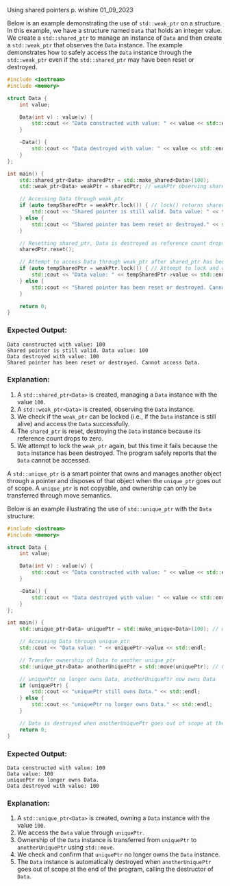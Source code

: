 Using shared pointers
p. wishire
01_09_2023

Below is an example demonstrating the use of `std::weak_ptr` on a structure. In this example, we have a structure named `Data` that holds an integer value. We create a `std::shared_ptr` to manage an instance of `Data` and then create a `std::weak_ptr` that observes the `Data` instance. The example demonstrates how to safely access the `Data` instance through the `std::weak_ptr` even if the `std::shared_ptr` may have been reset or destroyed.

```cpp
#include <iostream>
#include <memory>

struct Data {
    int value;

    Data(int v) : value(v) { 
        std::cout << "Data constructed with value: " << value << std::endl;
    }

    ~Data() { 
        std::cout << "Data destroyed with value: " << value << std::endl;
    }
};

int main() {
    std::shared_ptr<Data> sharedPtr = std::make_shared<Data>(100);
    std::weak_ptr<Data> weakPtr = sharedPtr; // weakPtr observing sharedPtr

    // Accessing Data through weak_ptr
    if (auto tempSharedPtr = weakPtr.lock()) { // lock() returns shared_ptr
        std::cout << "Shared pointer is still valid. Data value: " << tempSharedPtr->value << std::endl;
    } else {
        std::cout << "Shared pointer has been reset or destroyed." << std::endl;
    }

    // Resetting shared_ptr, Data is destroyed as reference count drops to zero
    sharedPtr.reset();

    // Attempt to access Data through weak_ptr after shared_ptr has been reset
    if (auto tempSharedPtr = weakPtr.lock()) { // Attempt to lock and obtain shared_ptr
        std::cout << "Data value: " << tempSharedPtr->value << std::endl;
    } else {
        std::cout << "Shared pointer has been reset or destroyed. Cannot access Data." << std::endl;
    }

    return 0;
}
```

### Expected Output:
```
Data constructed with value: 100
Shared pointer is still valid. Data value: 100
Data destroyed with value: 100
Shared pointer has been reset or destroyed. Cannot access Data.
```

### Explanation:
1. A `std::shared_ptr<Data>` is created, managing a `Data` instance with the value `100`.
2. A `std::weak_ptr<Data>` is created, observing the `Data` instance.
3. We check if the `weak_ptr` can be locked (i.e., if the `Data` instance is still alive) and access the `Data` successfully.
4. The `shared_ptr` is reset, destroying the `Data` instance because its reference count drops to zero.
5. We attempt to lock the `weak_ptr` again, but this time it fails because the `Data` instance has been destroyed. The program safely reports that the `Data` cannot be accessed.



A `std::unique_ptr` is a smart pointer that owns and manages another object through a pointer and disposes of that object when the `unique_ptr` goes out of scope. A `unique_ptr` is not copyable, and ownership can only be transferred through move semantics.

Below is an example illustrating the use of `std::unique_ptr` with the `Data` structure:

```cpp
#include <iostream>
#include <memory>

struct Data {
    int value;

    Data(int v) : value(v) { 
        std::cout << "Data constructed with value: " << value << std::endl;
    }

    ~Data() { 
        std::cout << "Data destroyed with value: " << value << std::endl;
    }
};

int main() {
    std::unique_ptr<Data> uniquePtr = std::make_unique<Data>(100); // uniquePtr owns Data

    // Accessing Data through unique_ptr
    std::cout << "Data value: " << uniquePtr->value << std::endl;

    // Transfer ownership of Data to another unique_ptr
    std::unique_ptr<Data> anotherUniquePtr = std::move(uniquePtr); // Ownership transferred

    // uniquePtr no longer owns Data, anotherUniquePtr now owns Data
    if (uniquePtr) {
        std::cout << "uniquePtr still owns Data." << std::endl;
    } else {
        std::cout << "uniquePtr no longer owns Data." << std::endl;
    }

    // Data is destroyed when anotherUniquePtr goes out of scope at the end of the program
    return 0;
}
```

### Expected Output:
```
Data constructed with value: 100
Data value: 100
uniquePtr no longer owns Data.
Data destroyed with value: 100
```

### Explanation:
1. A `std::unique_ptr<Data>` is created, owning a `Data` instance with the value `100`.
2. We access the `Data` value through `uniquePtr`.
3. Ownership of the `Data` instance is transferred from `uniquePtr` to `anotherUniquePtr` using `std::move`.
4. We check and confirm that `uniquePtr` no longer owns the `Data` instance.
5. The `Data` instance is automatically destroyed when `anotherUniquePtr` goes out of scope at the end of the program, calling the destructor of `Data`.